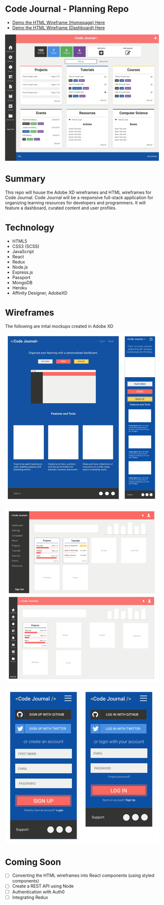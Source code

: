 # Code Journal - Planning Repo

* [Demo the HTML Wireframe (Homepage) Here](http://www.brittanywalker.io/code-journal-planning)
* [Demo the HTML Wireframe (Dashboard) Here](http://www.brittanywalker.io/code-journal-planning/dashboard.html)

![Codejournal Homepage Screenshots](readme-imgs/home-screenshot.png?raw=true "Code Journal Home Screenshot")

# Summary
This repo will house the Adobe XD wireframes and HTML wireframes for Code Journal. Code Journal will be a responsive full-stack application for organizing learning resources for developers and programmers. It will feature a dashboard, curated content and user profiles. 

# Technology

* HTML5
* CSS3 (SCSS)
* JavaScript
* React
* Redux
* Node.js
* Express.js
* Passport
* MongoDB
* Heroku
* Affinity Designer, AdobeXD

# Wireframes

The following are intial mockups created in Adobe XD

![Codejournal Wirefreame Screenshots](readme-imgs/homepage-wireframes.png?raw=true "Code Journal Wirefreames")

![Codejournal Wirefreame Screenshots](readme-imgs/dashboard-wireframes.png?raw=true "Code Journal Wirefreames")

![Codejournal Wirefreame Screenshots](readme-imgs/login-wireframes.png?raw=true "Code Journal Wirefreames")

# Coming Soon

- [ ] Converting the HTML wireframes into React components (using styled components)
- [ ] Create a REST API using Node
- [ ] Authentication with Auth0
- [ ] Integrating Redux
